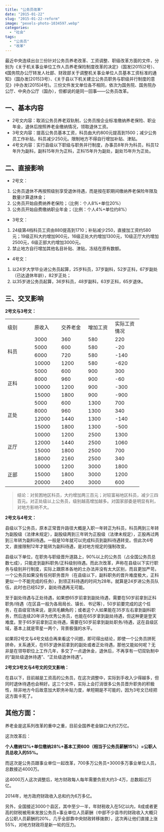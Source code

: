 ```yaml
---
title: "公务员改革"
date: "2015-01-22"
slug: "2015-01-22-reform"
image: "pexels-photo-1034597.webp"
categories: 
  - "社会"
tags: 
  - "公务员"
  - "改革"
---
```


最近中央连续出台三份针对公务员养老改革、工资调整、职级改革方面的文件，分别为《关于机关事业单位工作人员养老保险制度改革的决定》（国发\[2015\]2号）、《国务院办公厅转发人社部、财政部关于调整机关事业单位人员基本工资标准的通知》（国办发\[2015\]3号）、《关于县以下机关建立公务员职务与职级并行制度的意见》(中办发\[2015\]4号)。三份文件发文单位各不相同，依次为国务院、国务院办公厅、中央办公厅（国办），但都说的是同一回事——公务员改革。

## 一、基本内容

- 2号文内容：取消公务员养老双轨制，公务员按企业标准缴纳养老保险、职业年金，退休后按照养老金缴纳情况，领取退休工资。
- 3号文内容：提高公务员基本工资，科员由大约800元提高到1500；减少公务员工作补贴，科员减少250元。限制地方不得自行增加补贴、津贴。
- 4号文内容：实行县级以下职级与职务并行制度，办事员8年升为科员，科员12年升为副科，副科15年升为正科，正科15年升为副处，副处15年升为正处。

## 二、直接影响

- 2号文：

1. 公务员退休不再按照级别享受退休待遇，而是按在职期间缴纳养老保险年限及数量计算退休金；
2. 公务员开始自费纳养老保险；（比例：个人8%+单位20%）
3. 公务员开始自费缴纳职业年金；（比例：个人4%+单位约8%）

- 3号文：

1. 24级第4档科员工资由880提高到1710；补贴减少250，直接加工资约580元；19级正科大约增加900元，16级正处大约增加1300元，10级正厅大约增加2500元，6级正部大约增加3000元。
2. 禁止地方自行增加其他名目补贴、津贴，冻结在原有数额。

- 4号文：

1. 以24岁大学毕业进公务员起算，25岁科员，37岁副科，52岁正科，67岁副处（已达退休年龄），82岁正处；
2. 以35岁进公务员起算，36岁科员，48岁副科，63岁正科，65岁退休。

## 三、交叉影响

**2号文与3号文：**

<table border="0" width="360" cellspacing="0" cellpadding="0"><colgroup><col span="5" width="72"></colgroup><tbody><tr><td class="xl65" width="72" height="19">级别</td><td class="xl66" width="72">原收入</td><td class="xl66" width="72">交养老金</td><td class="xl66" width="72">增加工资</td><td class="xl66" width="72">实际工资情况</td></tr><tr><td class="xl69" rowspan="4" height="76">科员</td><td class="xl67"><span lang="EN-US">3000</span></td><td class="xl67"><span lang="EN-US">360</span></td><td class="xl67"><span lang="EN-US">580</span></td><td class="xl67"><span lang="EN-US">220</span></td></tr><tr><td class="xl67" height="19"><span lang="EN-US">5000</span></td><td class="xl67"><span lang="EN-US">600</span></td><td class="xl67"><span lang="EN-US">580</span></td><td class="xl67"><span lang="EN-US">-20</span></td></tr><tr><td class="xl67" height="19"><span lang="EN-US">6000</span></td><td class="xl67"><span lang="EN-US">720</span></td><td class="xl67"><span lang="EN-US">580</span></td><td class="xl67"><span lang="EN-US">-140</span></td></tr><tr><td class="xl67" height="19"><span lang="EN-US">10000</span></td><td class="xl67"><span lang="EN-US">1200</span></td><td class="xl67"><span lang="EN-US">580</span></td><td class="xl67"><span lang="EN-US">-620</span></td></tr><tr><td class="xl69" rowspan="4" height="76">正科</td><td class="xl67"><span lang="EN-US">5000</span></td><td class="xl67"><span lang="EN-US">600</span></td><td class="xl67"><span lang="EN-US">900</span></td><td class="xl67"><span lang="EN-US">300</span></td></tr><tr><td class="xl67" height="19"><span lang="EN-US">8000</span></td><td class="xl67"><span lang="EN-US">960</span></td><td class="xl67"><span lang="EN-US">900</span></td><td class="xl67"><span lang="EN-US">-60</span></td></tr><tr><td class="xl67" height="19"><span lang="EN-US">10000</span></td><td class="xl67"><span lang="EN-US">1200</span></td><td class="xl67"><span lang="EN-US">900</span></td><td class="xl67"><span lang="EN-US">-300</span></td></tr><tr><td class="xl67" height="19"><span lang="EN-US">15000</span></td><td class="xl67"><span lang="EN-US">1800</span></td><td class="xl67"><span lang="EN-US">900</span></td><td class="xl67"><span lang="EN-US">-900</span></td></tr><tr><td class="xl69" rowspan="4" height="76">正处</td><td class="xl67"><span lang="EN-US">5000</span></td><td class="xl67"><span lang="EN-US">600</span></td><td class="xl67"><span lang="EN-US">1300</span></td><td class="xl67"><span lang="EN-US">700</span></td></tr><tr><td class="xl67" height="19"><span lang="EN-US">8000</span></td><td class="xl67"><span lang="EN-US">960</span></td><td class="xl67"><span lang="EN-US">1300</span></td><td class="xl67"><span lang="EN-US">340</span></td></tr><tr><td class="xl67" height="19"><span lang="EN-US">12000</span></td><td class="xl67"><span lang="EN-US">1440</span></td><td class="xl67"><span lang="EN-US">1300</span></td><td class="xl67"><span lang="EN-US">-140</span></td></tr><tr><td class="xl67" height="19"><span lang="EN-US">15000</span></td><td class="xl67"><span lang="EN-US">1800</span></td><td class="xl67"><span lang="EN-US">1300</span></td><td class="xl67"><span lang="EN-US">-500</span></td></tr><tr><td class="xl69" rowspan="4" height="76">正厅</td><td class="xl67"><span lang="EN-US">10000</span></td><td class="xl67"><span lang="EN-US">1200</span></td><td class="xl67"><span lang="EN-US">2500</span></td><td class="xl67"><span lang="EN-US">1300</span></td></tr><tr><td class="xl67" height="19"><span lang="EN-US">12000</span></td><td class="xl67"><span lang="EN-US">1440</span></td><td class="xl67"><span lang="EN-US">2500</span></td><td class="xl67"><span lang="EN-US">1060</span></td></tr><tr><td class="xl67" height="19"><span lang="EN-US">15000</span></td><td class="xl67"><span lang="EN-US">1800</span></td><td class="xl67"><span lang="EN-US">2500</span></td><td class="xl67"><span lang="EN-US">700</span></td></tr><tr><td class="xl67" height="19"><span lang="EN-US">18000</span></td><td class="xl67"><span lang="EN-US">2160</span></td><td class="xl67"><span lang="EN-US">2500</span></td><td class="xl67"><span lang="EN-US">340</span></td></tr><tr><td class="xl69" rowspan="3" height="57">正部</td><td class="xl67"><span lang="EN-US">10000</span></td><td class="xl67"><span lang="EN-US">1200</span></td><td class="xl67"><span lang="EN-US">3000</span></td><td class="xl67"><span lang="EN-US">1800</span></td></tr><tr><td class="xl67" height="19"><span lang="EN-US">15000</span></td><td class="xl67"><span lang="EN-US">1800</span></td><td class="xl67"><span lang="EN-US">3000</span></td><td class="xl67"><span lang="EN-US">1200</span></td></tr><tr><td class="xl67" height="19"><span lang="EN-US">20000</span></td><td class="xl67"><span lang="EN-US">2400</span></td><td class="xl67"><span lang="EN-US">3000</span></td><td class="xl67"><span lang="EN-US">600</span></td></tr></tbody></table>

> 结论：对贫困地区科员，大约增加两三百元；对较富裕地区科员，减少三四百元。对正处级以上公务员，级别越高增加越多。对国家部委是明显有利，对地方影响不大。

**2号文与4号文：**

县级以下公务员，原本正常晋升路径大概是入职一年转正为科员，科员两到三年转为副股级（法律未规定），副股级两到三年转为正股级（法律未规定），正股再过两到三年转为副科待遇。一般是10年就可以完成科员到副科待遇转变。但此次4号文，直接限制12年才能转为副科待遇，是对地方规定的强制改变。

县级以下单位，在职务与职级晋升道路上，90%以上的公务员（占全国公务员总数七成），只能走到副科职务/正科级别待遇。而此次改革，声称在县级以下实行职务与级别并行制度，实际上跟原本各地的土办法并没有太大区别，而且更加严苛。一个公务员如果没有任何职务晋升（在县级以下，副科职务的晋升难度极大，正科更似一个不能完成的任务），到领正科待遇的时间为28年。就算是24岁进公务员队伍，此时也已经52岁，副处待遇再无可能。

至于副处待遇与正处待遇，如果想65岁前拿到副处待遇，需要在50岁前拿到正科职务/待遇（在区县一般为各局局长、镇长、书记等），50岁前要完成的这个任务，在县级官场来说，是凤毛麟角的；或者这个人如果能在35岁左右拿到副科职务，然后连续20年评为优秀公务员，也能在65岁拿到副处待遇，但这种更是登天难度。至于65岁前拿到正处待遇，需要在50岁前拿到副处职务/待遇，这在县级区域，基本上就是零星一两个，背景极强的水平。

如果将2号文与4号文结合再来看这个问题，即可得出结论，即使一个公务员拼死拼命，关系通天，在65岁退休前拿到的副处或者正处待遇，那他又能如何呢？无非是在领导职位上工作几年，多交了一点退休金，退休后，不再享有一切双轨制中的“副处级退休待遇”、“正处级退休待遇”。


**2号文3号文与4号文的交叉影响：**

在县以下，目前越是工资高的公务员，在这次调整中，实际到手收入少得越多，但同时退休待遇也会稍好。这三个文件，实际上会打消很多公务员晋升职务的积极性，除非地方今后故意加大职务补贴力度，单短期是不可能的，因为3号文已经把这方面卡死了。

## 其他方面：

养老金是这系列改革的重中之重，目前全国养老金缺口大约2万亿。

这次改革后：

**个人缴纳12%+单位缴纳28%+基本工资600（相当于公务员薪酬15%）=公职人员总收入的55%。**

而这次是公务员跟事业单位一起改革，700多万公务员+3000多万事业单位人员，总数接近4000万。

这4000万人这次调整后，地方财政每人每年需要负担大约3-4万，总数超过万亿。

2014年，地方政府财政收入总和约为6万多亿。

另外，全国接近3000个县区，其中至少一半，年财税收入在5亿以内，8成或者更高的财税被用来发放公务员+事业单位人员薪酬（中部不少县市的财政收入大概只占公职人员薪酬的20%，几乎全部靠中央财政转移拨款），这次再让他们直接上涨55%，对地方财政将是新一轮的压力。
